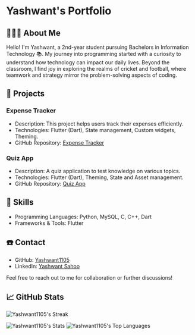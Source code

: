 # **Yashwant's Portfolio**



## 🧑🏻‍🎓 About Me 
Hello! I'm Yashwant, a 2nd-year student pursuing Bachelors in Information Technology 📚. My journey into programming started with a curiosity to understand how technology can impact our daily lives. Beyond the classroom, I find joy in exploring the realms of cricket and football, where teamwork and strategy mirror the problem-solving aspects of coding.

## 📝 Projects

### Expense Tracker
- Description: This project helps users track their expenses efficiently.
- Technologies: Flutter (Dart), State management, Custom widgets, Theming.
- GitHub Repository: [Expense Tracker](https://github.com/Yashwant1105/Expense_Tracker)

### Quiz App
- Description: A quiz application to test knowledge on various topics.
- Technologies: Flutter (Dart), Theming, State and Asset management.
- GitHub Repository: [Quiz App](https://github.com/Yashwant1105/Quiz_App)

## 🎨 Skills 
- Programming Languages: Python, MySQL, C, C++, Dart
- Frameworks & Tools: Flutter

## ☎️ Contact
- GitHub: [Yashwant1105](https://github.com/Yashwant1105)
- LinkedIn: [Yashwant Sahoo](https://www.linkedin.com/in/yashwantsahoo10/)

Feel free to reach out to me for collaboration or further discussions!


## 📈 GitHub Stats


  ![Yashwant1105's Streak](https://github-readme-streak-stats.herokuapp.com/?user=Yashwant1105&theme=dracula&hide_border=false)

  ![Yashwant1105's Stats](https://github-readme-stats.vercel.app/api?username=Yashwant1105&theme=dracula&show_icons=true&hide_border=false&count_private=true)
  ![Yashwant1105's Top Languages](https://github-readme-stats.vercel.app/api/top-langs/?username=Yashwant1105&theme=dracula&show_icons=true&hide_border=false&layout=compact)


